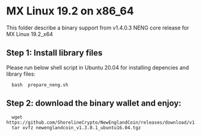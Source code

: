 # MX Linux 19.2 on x86_64

This folder describe a binary support from v1.4.0.3 NENG core release for MX Linux 19.2_x64 

## Step 1: Install library files
Please run below shell script in Ubuntu 20.04 for installing depencies and library files:
```
  bash  prepare_neng.sh
```

## Step 2: download the binary wallet and enjoy:
```
  wget https://github.com/ShorelineCrypto/NewEnglandCoin/releases/download/v1.3.0.1/newenglandcoin_v1.3.0.1_ubuntu16.04.tgz
  tar xvfz newenglandcoin_v1.3.0.1_ubuntu16.04.tgz
```

